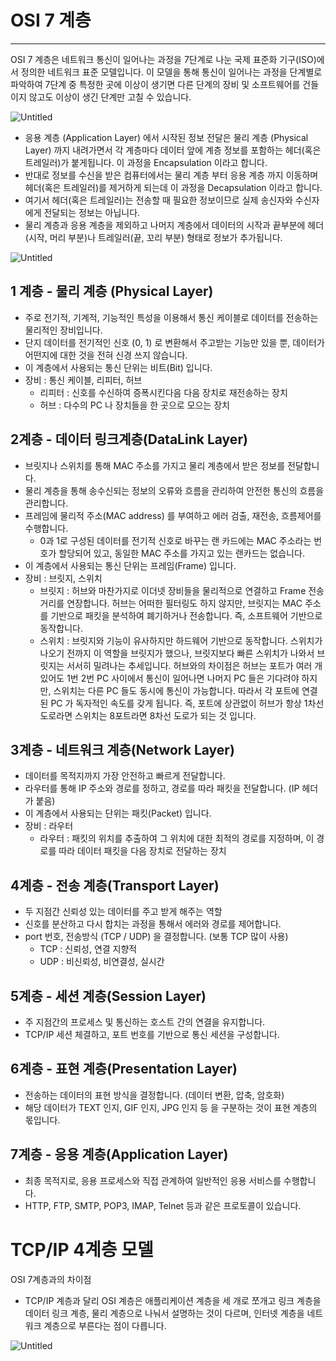 # OSI 7 계층

---

OSI 7 계층은 네트워크 통신이 일어나는 과정을 7단계로 나눈 국제 표준화 기구(ISO)에서 정의한 네트워크 표준 모델입니다. 이 모델을 통해 통신이 일어나는 과정을 단계별로 파악하여 7단계 중 특정한 곳에 이상이 생기면 다른 단계의 장비 및 소프트웨어를 건들이지 않고도 이상이 생긴 단계만 고칠 수 있습니다.

![Untitled](OSI%207%20%E1%84%80%E1%85%A8%E1%84%8E%E1%85%B3%E1%86%BC%20ac28d33aac8b415a9d5b2879581770d7/Untitled.png)

- 응용 계층 (Application Layer) 에서 시작된 정보 전달은 물리 계층 (Physical Layer) 까지 내려가면서 각 계층마다 데이터 앞에 계층 정보를 포함하는 헤더(혹은 트레일러)가 붙게됩니다. 이 과정을 Encapsulation 이라고 합니다.
- 반대로 정보를 수신을 받은 컴퓨터에서는 물리 계층 부터 응용 계층 까지 이동하며 헤더(혹은 트레일러)를 제거하게 되는데 이 과정을 Decapsulation 이라고 합니다.
- 여기서 헤더(혹은 트레일러)는 전송할 때 필요한 정보이므로 실제 송신자와 수신자에게 전달되는 정보는 아닙니다.
- 물리 계층과 응용 계층을 제외하고 나머지 계층에서 데이터의 시작과 끝부분에 헤더(시작, 머리 부분)나 트레일러(끝, 꼬리 부분) 형태로 정보가 추가됩니다.

![Untitled](OSI%207%20%E1%84%80%E1%85%A8%E1%84%8E%E1%85%B3%E1%86%BC%20ac28d33aac8b415a9d5b2879581770d7/Untitled%201.png)

## 1 계층 - 물리 계층 (Physical Layer)

- 주로 전기적, 기계적, 기능적인 특성을 이용해서 통신 케이블로 데이터를 전송하는 물리적인 장비입니다.
- 단지 데이터를 전기적인 신호 (0, 1) 로 변환해서 주고받는 기능만 있을 뿐, 데이터가 어떤지에 대한 것을 전혀 신경 쓰지 않습니다.
- 이 계층에서 사용되는 통신 단위는 비트(Bit) 입니다.
- 장비 : 통신 케이블, 리피터, 허브
    - 리피터 : 신호를 수신하여 증폭시킨다음 다음 장치로 재전송하는 장치
    - 허브 : 다수의 PC 나 장치들을 한 곳으로 모으는 장치

## 2계층 - 데이터 링크계층(DataLink Layer)

- 브릿지나 스위치를 통해 MAC 주소를 가지고 물리 계층에서 받은 정보를 전달합니다.
- 물리 계층을 통해 송수신되는 정보의 오류와 흐름을 관리하여 안전한 통신의 흐름을 관리합니다.
- 프레임에 물리적 주소(MAC address) 를 부여하고 에러 검출, 재전송, 흐름제어를 수행합니다.
    - 0과 1로 구성된 데이터를 전기적 신호로 바꾸는 랜 카드에는 MAC 주소라는 번호가 할당되어 있고, 동일한 MAC 주소를 가지고 있는 랜카드는 없습니다.
- 이 계층에서 사용되는 통신 단위는 프레임(Frame) 입니다.
- 장비 : 브릿지, 스위치
    - 브릿지 : 허브와 마찬가지로 이더넷 장비들을 물리적으로 연결하고 Frame 전송 거리를 연장합니다. 허브는 어떠한 필터링도 하지 않지만, 브릿지는 MAC 주소를 기반으로 패킷을 분석하여 폐기하거나 전송합니다. 즉, 소프트웨어 기반으로 동작합니다.
    - 스위치 : 브릿지와 기능이 유사하지만 하드웨어 기반으로 동작합니다. 스위치가 나오기 전까지 이 역할을 브릿지가 했으나, 브릿지보다 빠른 스위치가 나와서 브릿지는 서서히 밀려나는 추세입니다. 허브와의 차이점은 허브는 포트가 여러 개 있어도 1번 2번 PC 사이에서 통신이 일어나면 나머지 PC 들은 기다려야 하지만, 스위치는 다른 PC 들도 동시에 통신이 가능합니다. 따라서 각 포트에 연결된 PC 가 독자적인 속도를 갖게 됩니다. 즉, 포트에 상관없이 허브가 항상 1차선 도로라면 스위치는 8포트라면 8차선 도로가 되는 것 입니다.

## 3계층 - 네트워크 계층(Network Layer)

- 데이터를 목적지까지 가장 안전하고 빠르게 전달합니다.
- 라우터를 통해 IP 주소와 경로를 정하고, 경로를 따라 패킷을 전달합니다. (IP 헤더가 붙음)
- 이 계층에서 사용되는 단위는 패킷(Packet) 입니다.
- 장비 : 라우터
    - 라우터 : 패킷의 위치를 추출하여 그 위치에 대한 최적의 경로를 지정하며, 이 경로를 따라 데이터 패킷을 다음 장치로 전달하는 장치

## 4계층 - 전송 계층(Transport Layer)

- 두 지점간 신뢰성 있는 데이터를 주고 받게 해주는 역할
- 신호를 분산하고 다시 합치는 과정을 통해서 에러와 경로를 제어합니다.
- port 번호, 전송방식 (TCP / UDP) 을 결정합니다. (보통 TCP 많이 사용)
    - TCP : 신뢰성, 연결 지향적
    - UDP : 비신뢰성, 비연결성, 실시간

## 5계층 - 세션 계층(Session Layer)

- 주 지점간의 프로세스 및 통신하는 호스트 간의 연결을 유지합니다.
- TCP/IP 세션 체결하고, 포트 번호를 기반으로 통신 세션을 구성합니다.

## 6계층 - 표현 계층(Presentation Layer)

- 전송하는 데이터의 표현 방식을 결정합니다. (데이터 변환, 압축, 암호화)
- 해당 데이터가 TEXT 인지, GIF 인지, JPG 인지 등 을 구분하는 것이 표현 계층의 몫입니다.

## 7계층 - 응용 계층(Application Layer)

- 최종 목적지로, 응용 프로세스와 직접 관계하여 일반적인 응용 서비스를 수행합니다.
- HTTP, FTP, SMTP, POP3, IMAP, Telnet 등과 같은 프로토콜이 있습니다.

# TCP/IP 4계층 모델

OSI 7계층과의 차이점

- TCP/IP 계층과 달리 OSI 계층은 애플리케이션 계층을 세 개로 쪼개고 링크 계층을 데이터 링크 계층, 물리 계층으로 나눠서 설명하는 것이 다르며, 인터넷 계층을 네트워크 계층으로 부른다는 점이 다릅니다.

![Untitled](OSI%207%20%E1%84%80%E1%85%A8%E1%84%8E%E1%85%B3%E1%86%BC%20ac28d33aac8b415a9d5b2879581770d7/Untitled%202.png)